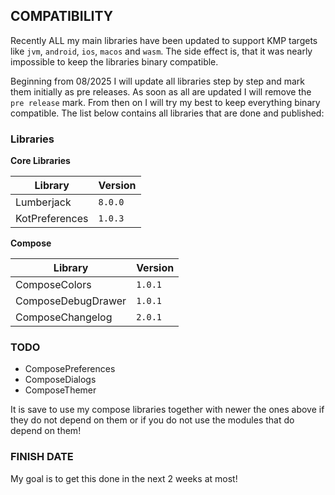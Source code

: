 ## COMPATIBILITY

Recently ALL my main libraries have been updated to support KMP targets like `jvm`, `android`, `ios`, `macos` and `wasm`. The side effect is, that it was nearly impossible to keep the libraries binary compatible.

Beginning from 08/2025 I will update all libraries step by step and mark them initially as pre releases. As soon as all are updated I will remove the `pre release` mark. From then on I will try my best to keep everything binary compatible. The list below contains all libraries that are done and published:

### Libraries

**Core Libraries**

| Library  | Version |
| - | - |
| Lumberjack | `8.0.0`  |
| KotPreferences | `1.0.3`  |

**Compose**

| Library  | Version |
| - | - |
| ComposeColors | `1.0.1`  |
| ComposeDebugDrawer | `1.0.1`  |
| ComposeChangelog | `2.0.1` |

### TODO

* ComposePreferences
* ComposeDialogs
* ComposeThemer

It is save to use my compose libraries together with newer the ones above if they do not depend on them or if you do not use the modules that do depend on them!

### FINISH DATE

My goal is to get this done in the next 2 weeks at most!

